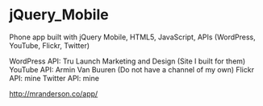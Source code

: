 jQuery_Mobile
=============

Phone app built with jQuery Mobile, HTML5, JavaScript, APIs (WordPress, YouTube, Flickr, Twitter)


WordPress API: Tru Launch Marketing and Design (Site I built for them)
YouTube API: Armin Van Buuren (Do not have a channel of my own)
Flickr API: mine
Twitter API: mine

http://mranderson.co/app/
